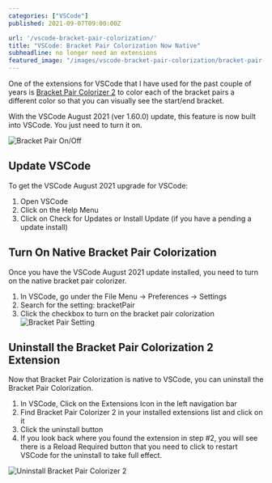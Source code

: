 ```yaml
---
categories: ["VSCode"]
published: 2021-09-07T09:00:00Z

url: '/vscode-bracket-pair-colorization/'
title: "VSCode: Bracket Pair Colorization Now Native"
subheadline: no longer need an extensions
featured_image: "/images/vscode-bracket-pair-colorization/bracket-pair-colorization-on-off.drawio.png"
---
```


One of the extensions for VSCode that I have used for the past couple of years is [Bracket Pair Colorizer 2](https://marketplace.visualstudio.com/items?itemName=CoenraadS.bracket-pair-colorizer-2) to color each of the bracket pairs a different color so that you can visually see the start/end bracket.

With the VSCode August 2021 (ver 1.60.0) update, this feature is now built into VSCode.  You just need to turn it on.

<!--more-->

![Bracket Pair On/Off](/images/vscode-bracket-pair-colorization/bracket-pair-colorization-on-off.drawio.png)

## Update VSCode

To get the VSCode August 2021 upgrade for VSCode:

1. Open VSCode
1. Click on the Help Menu
1. Click on Check for Updates or Install Update (if you have a pending a update install)

## Turn On Native Bracket Pair Colorization

Once you have the VSCode August 2021 update installed, you need to turn on the native bracket pair colorizer.

1. In VSCode, go under the File Menu -> Preferences -> Settings
1. Search for the setting: bracketPair
1. Click the checkbox to turn on the bracket pair colorization
    ![Bracket Pair Setting](/images/vscode-bracket-pair-colorization/bracket-pair-settings.png)

## Uninstall the Bracket Pair Colorization 2 Extension

Now that Bracket Pair Colorization is native to VSCode, you can uninstall the Bracket Pair Colorization.

1. In VSCode, Click on the Extensions Icon in the left navigation bar
2. Find Bracket Pair Colorizer 2 in your installed extensions list and click on it
3. Click the uninstall button
4. If you look back where you found the extension in step #2, you will see there is a Reload Required button that you need to click to restart VSCode for the uninstall to take full effect.

![Uninstall Bracket Pair Colorizer 2](/images/vscode-bracket-pair-colorization/uninstall-bracket-pair-colorizer2.png)
